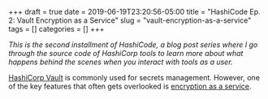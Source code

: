 +++ 
draft = true
date = 2019-06-19T23:20:56-05:00
title = "HashiCode Ep. 2: Vault Encryption as a Service"
slug = "vault-encryption-as-a-service" 
tags = []
categories = []
+++

*This is the second installment of HashiCode, a blog post series where I go through the source code of HashiCorp tools to learn more about what happens behind the scenes when you interact with tools as a user.*

[HashiCorp Vault](https://www.vaultproject.io/) is commonly used for secrets management. However, one of the key features that often gets overlooked is [encryption as a service](https://learn.hashicorp.com/vault/encryption-as-a-service/eaas-transit).
